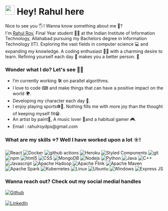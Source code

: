 <h1><img src="https://emojis.slackmojis.com/emojis/images/1531849430/4246/blob-sunglasses.gif?1531849430" width="30"/> Hey! Rahul here </h1>


<p>Nice to see you 🖐! Wanna know something about me 🧓? </br> I'm <a href="https://www.linkedin.com/in/rahul-roy-22ab42196/">Rahul Roy</a>, Final Year student 👨‍🎓 at the Indian Institute of Information Technology, Allahabad pursuing my Bachelors degree in Information Technology (IT). Exploring the vast fields in computer science 💻 and expanding my knowledge. A coding enthusiast 👨‍💻 with a charming desire to learn. Refining yourself each day 🏁 makes you a better person. 🙌</p>

<h3>Wonder what I do? Let's see 🤔🤔</h3>
<ul>
  <li>I’m currently working 🛠 on parallel algorithms.</li>
  <li>I love to code ⌨ and make things that can have a positive impact on the world 🌍.</li>
  <li>Developing my character each day 🌙.</li>
  <li>I enjoy playing sports⚽🏏. Nothing fills me with more joy than the thought of keeping myself fit😁.</li>
  <li>An artist by paint🎨, A music lover 🎵and a habitual gamer 🎮.</li>
  <li>Email : rahulroydps@gmail.com</li>
</ul>






<h3>What are my skills ⭐? Well I have worked upon a lot ☀!</h3>
<p>
  <img alt="React" src="https://img.shields.io/badge/-React-45b8d8?style=flat-square&logo=react&logoColor=white" />
  <img alt="Docker" src="https://img.shields.io/badge/-Docker-46a2f1?style=flat-square&logo=docker&logoColor=white" />
  <img alt="github actions" src="https://img.shields.io/badge/-Github_Actions-2088FF?style=flat-square&logo=github-actions&logoColor=white" />
  <img alt="Heroku" src="https://img.shields.io/badge/-Heroku-430098?style=flat-square&logo=heroku&logoColor=white" />
  <img alt="Styled Components" src="https://img.shields.io/badge/-Styled_Components-db7092?style=flat-square&logo=styled-components&logoColor=white" />
  <img alt="git" src="https://img.shields.io/badge/-Git-F05032?style=flat-square&logo=git&logoColor=white" />
  <img alt="npm" src="https://img.shields.io/badge/-NPM-CB3837?style=flat-square&logo=npm&logoColor=white" />
  <img alt="html5" src="https://img.shields.io/badge/-HTML5-E34F26?style=flat-square&logo=html5&logoColor=white" />
  <img alt="CSS" src="https://img.shields.io/badge/CSS-239120?&style=for-the-badge&logo=css3&logoColor=white" />
  <img alt="MongoDB" src="https://img.shields.io/badge/-MongoDB-13aa52?style=flat-square&logo=mongodb&logoColor=white" />
  <img alt="Nodejs" src="https://img.shields.io/badge/-Nodejs-43853d?style=flat-square&logo=Node.js&logoColor=white" />
  <img alt="Python" src="https://img.shields.io/badge/-Python-yellow?style=flat-square&logo=python&logoColor=black" />
  <img alt="Java" src="https://img.shields.io/badge/-Java-lightblue?style=flat-square&logo=java&logoColor=red" />
  <img alt="C++" src="https://img.shields.io/badge/-C++-blue?style=flat-square&logo=c%2B%2B&logoColor=black" />
  <img alt="Javascript" src="https://img.shields.io/badge/-JavaScript-red?style=flat-square&logo=javascript&logoColor=black" />
  <img alt="Apache Hadoop" src="https://camo.githubusercontent.com/16efe1b4f1ef92da85f10d593195e9b9eb0d65976a6f52206f36a5e9983c9d51/68747470733a2f2f696d672e736869656c64732e696f2f7374617469632f76313f7374796c653d666f722d7468652d6261646765266d6573736167653d4170616368652b4861646f6f7026636f6c6f723d323232323232266c6f676f3d4170616368652b4861646f6f70266c6f676f436f6c6f723d363643434646266c6162656c3d" />
  <img alt="Apache Flink" src="https://camo.githubusercontent.com/dea4b1f8e9a1185b4b87c3565dbc8cbd7c744e4546c57f46c430fbb092183376/68747470733a2f2f696d672e736869656c64732e696f2f7374617469632f76313f7374796c653d666f722d7468652d6261646765266d6573736167653d4170616368652b466c696e6b26636f6c6f723d453635323646266c6f676f3d4170616368652b466c696e6b266c6f676f436f6c6f723d464646464646266c6162656c3d" />
  <img alt="Apache Maven" src="https://camo.githubusercontent.com/7d7142d46cf2970544b579fa8dda4fe9f791befd33420e0c79e9a2ce70043cd7/68747470733a2f2f696d672e736869656c64732e696f2f7374617469632f76313f7374796c653d666f722d7468652d6261646765266d6573736167653d4170616368652b4d6176656e26636f6c6f723d433731413336266c6f676f3d4170616368652b4d6176656e266c6f676f436f6c6f723d464646464646266c6162656c3d" />
  <img alt="Apache Spark" src="https://camo.githubusercontent.com/606a49b3bcbd1e57b1859806f8588003fe521ca32980d5c041a377e88f9c28f7/68747470733a2f2f696d672e736869656c64732e696f2f7374617469632f76313f7374796c653d666f722d7468652d6261646765266d6573736167653d4170616368652b537061726b26636f6c6f723d453235413143266c6f676f3d4170616368652b537061726b266c6f676f436f6c6f723d464646464646266c6162656c3d" />
  <img alt="Kubernetes" src="https://img.shields.io/badge/-Kubernetes-yellow?style=flat-square&logo=kubernetes&logoColor=black" />
  <img alt="Linux" src="https://img.shields.io/badge/Linux-FCC624?style=for-the-badge&logo=linux&logoColor=black" />
  <img alt="Ubuntu" src="https://img.shields.io/badge/Ubuntu-E95420?style=for-the-badge&logo=ubuntu&logoColor=white" />
  <img alt="Windows" src="https://img.shields.io/badge/Windows-0078D6?style=for-the-badge&logo=windows&logoColor=white" />
  <img alt="Express JS" src="https://img.shields.io/badge/Express.js-404D59?style=for-the-badge" />
</p>

<h3>Wanna reach out? Check out my social medial handles</h3>
<p>
<a href="https://github.com/Rahul171201" target="_blank"><img alt="Github" src="https://img.shields.io/badge/GitHub-%2312100E.svg?&style=for-the-badge&logo=Github&logoColor=white" />
</a>
<br></br>
<a href="https://www.linkedin.com/in/rahul-roy-22ab42196/" target="_blank"><img alt="LinkedIn" src="https://img.shields.io/badge/linkedin-%230077B5.svg?&style=for-the-badge&logo=linkedin&logoColor=white" />
</a> 
</p>

